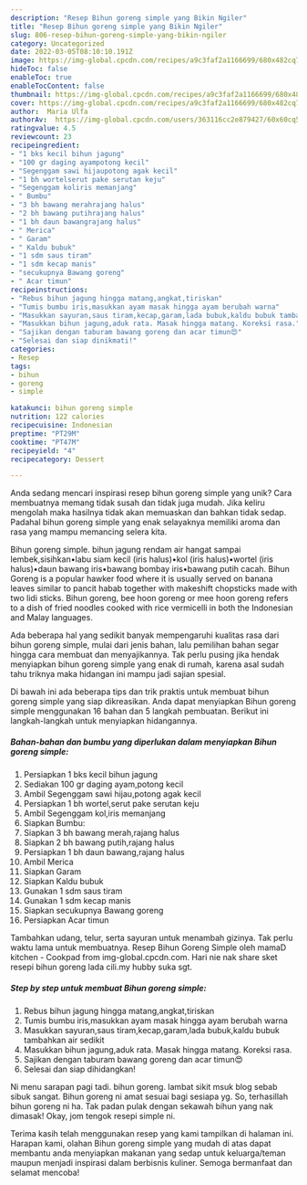 ```yaml
---
description: "Resep Bihun goreng simple yang Bikin Ngiler"
title: "Resep Bihun goreng simple yang Bikin Ngiler"
slug: 806-resep-bihun-goreng-simple-yang-bikin-ngiler
category: Uncategorized
date: 2022-03-05T08:10:10.191Z
image: https://img-global.cpcdn.com/recipes/a9c3faf2a1166699/680x482cq70/bihun-goreng-simple-foto-resep-utama.jpg
hideToc: false
enableToc: true
enableTocContent: false
thumbnail: https://img-global.cpcdn.com/recipes/a9c3faf2a1166699/680x482cq70/bihun-goreng-simple-foto-resep-utama.jpg
cover: https://img-global.cpcdn.com/recipes/a9c3faf2a1166699/680x482cq70/bihun-goreng-simple-foto-resep-utama.jpg
author:  Maria Ulfa
authorAv:  https://img-global.cpcdn.com/users/363116cc2e879427/60x60cq50/avatar.jpg
ratingvalue: 4.5
reviewcount: 23
recipeingredient:
- "1 bks kecil bihun jagung"
- "100 gr daging ayampotong kecil"
- "Segenggam sawi hijaupotong agak kecil"
- "1 bh wortelserut pake serutan keju"
- "Segenggam koliris memanjang"
- " Bumbu"
- "3 bh bawang merahrajang halus"
- "2 bh bawang putihrajang halus"
- "1 bh daun bawangrajang halus"
- " Merica"
- " Garam"
- " Kaldu bubuk"
- "1 sdm saus tiram"
- "1 sdm kecap manis"
- "secukupnya Bawang goreng"
- " Acar timun"
recipeinstructions:
- "Rebus bihun jagung hingga matang,angkat,tiriskan"
- "Tumis bumbu iris,masukkan ayam masak hingga ayam berubah warna"
- "Masukkan sayuran,saus tiram,kecap,garam,lada bubuk,kaldu bubuk tambahkan air sedikit"
- "Masukkan bihun jagung,aduk rata. Masak hingga matang. Koreksi rasa."
- "Sajikan dengan taburam bawang goreng dan acar timun😍"
- "Selesai dan siap dinikmati!"
categories:
- Resep
tags:
- bihun
- goreng
- simple

katakunci: bihun goreng simple 
nutrition: 122 calories
recipecuisine: Indonesian
preptime: "PT29M"
cooktime: "PT47M"
recipeyield: "4"
recipecategory: Dessert

---
```



Anda sedang mencari inspirasi resep bihun goreng simple yang unik? Cara membuatnya memang tidak susah dan tidak juga mudah. Jika keliru mengolah maka hasilnya tidak akan memuaskan dan bahkan tidak sedap. Padahal bihun goreng simple yang enak selayaknya memiliki aroma dan rasa yang mampu memancing selera kita.


Bihun goreng simple. bihun jagung rendam air hangat sampai lembek,sisihkan•labu siam kecil (iris halus)•kol (iris halus)•wortel (iris halus)•daun bawang iris•bawang bombay iris•bawang putih cacah. Bihun Goreng is a popular hawker food where it is usually served on banana leaves similar to pancit habab together with makeshift chopsticks made with two lidi sticks. Bihun goreng, bee hoon goreng or mee hoon goreng refers to a dish of fried noodles cooked with rice vermicelli in both the Indonesian and Malay languages.

Ada beberapa hal yang sedikit banyak mempengaruhi kualitas rasa dari bihun goreng simple, mulai dari jenis bahan, lalu pemilihan bahan segar hingga cara membuat dan menyajikannya. Tak perlu pusing jika hendak menyiapkan bihun goreng simple yang enak di rumah, karena asal sudah tahu triknya maka hidangan ini mampu jadi sajian spesial.


Di bawah ini ada beberapa tips dan trik praktis untuk membuat bihun goreng simple yang siap dikreasikan. Anda dapat menyiapkan Bihun goreng simple menggunakan 16 bahan dan 5 langkah pembuatan. Berikut ini langkah-langkah untuk menyiapkan hidangannya.

<!--inarticleads1-->

##### Bahan-bahan dan bumbu yang diperlukan dalam menyiapkan Bihun goreng simple:

1. Persiapkan 1 bks kecil bihun jagung
1. Sediakan 100 gr daging ayam,potong kecil
1. Ambil Segenggam sawi hijau,potong agak kecil
1. Persiapkan 1 bh wortel,serut pake serutan keju
1. Ambil Segenggam kol,iris memanjang
1. Siapkan  Bumbu:
1. Siapkan 3 bh bawang merah,rajang halus
1. Siapkan 2 bh bawang putih,rajang halus
1. Persiapkan 1 bh daun bawang,rajang halus
1. Ambil  Merica
1. Siapkan  Garam
1. Siapkan  Kaldu bubuk
1. Gunakan 1 sdm saus tiram
1. Gunakan 1 sdm kecap manis
1. Siapkan secukupnya Bawang goreng
1. Persiapkan  Acar timun


Tambahkan udang, telur, serta sayuran untuk menambah gizinya. Tak perlu waktu lama untuk membuatnya. Resep Bihun Goreng Simple oleh mamaD kitchen - Cookpad from img-global.cpcdn.com. Hari nie nak share sket resepi bihun goreng lada cili.my hubby suka sgt. 

<!--inarticleads2-->

##### Step by step untuk membuat Bihun goreng simple:

1. Rebus bihun jagung hingga matang,angkat,tiriskan
1. Tumis bumbu iris,masukkan ayam masak hingga ayam berubah warna
1. Masukkan sayuran,saus tiram,kecap,garam,lada bubuk,kaldu bubuk tambahkan air sedikit
1. Masukkan bihun jagung,aduk rata. Masak hingga matang. Koreksi rasa.
1. Sajikan dengan taburam bawang goreng dan acar timun😍
1. Selesai dan siap dihidangkan!

Ni menu sarapan pagi tadi. bihun goreng. lambat sikit msuk blog sebab sibuk sangat. Bihun goreng ni amat sesuai bagi sesiapa yg. So, terhasillah bihun goreng ni ha. Tak padan pulak dengan sekawah bihun yang nak dimasak! Okay, jom tengok resepi simple ni. 

Terima kasih telah menggunakan resep yang kami tampilkan di halaman ini. Harapan kami, olahan Bihun goreng simple yang mudah di atas dapat membantu anda menyiapkan makanan yang sedap untuk keluarga/teman maupun menjadi inspirasi dalam berbisnis kuliner. Semoga bermanfaat dan selamat mencoba!
